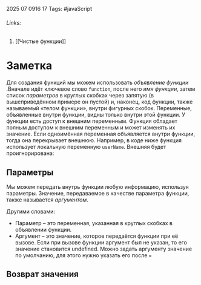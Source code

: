 2025 07 0916 17
Tags: #javaScript 
###### Links: 
1) [[Чистые функции]]
# Заметка
Для создания функций мы можем использовать _объявление функции_ .Вначале идёт ключевое слово `function`, после него _имя функции_, затем список _параметров_ в круглых скобках через запятую (в вышеприведённом примере он пустой) и, наконец, код функции, также называемый «телом функции», внутри фигурных скобок.
Переменные, объявленные внутри функции, видны только внутри этой функции. У функции есть доступ к внешним переменным. Функция обладает полным доступом к внешним переменным и может изменять их значение. Если одноимённая переменная объявляется внутри функции, тогда она перекрывает внешнюю. Например, в коде ниже функция использует локальную переменную `userName`. Внешняя будет проигнорирована:
## Параметры
Мы можем передать внутрь функции любую информацию, используя параметры. Значение, передаваемое в качестве параметра функции, также называется _аргументом_.

Другими словами:

- Параметр – это переменная, указанная в круглых скобках в объявлении функции.
- Аргумент – это значение, которое передаётся функции при её вызове.
Если при вызове функции аргумент был не указан, то его значение становится undefined.
Можно задать аргументу значение по умолчанию, для этого нужно указать его после `=`
## Возврат значения
